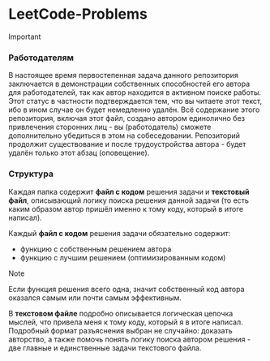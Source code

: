 # LeetCode-Problems
>[!IMPORTANT]
>### Работодателям
>В настоящее время первостепенная задача данного репозитория заключается в демонстрации собственных способностей его автора для работодателей, так как автор находится в активном поиске работы.
>Этот статус в частности подтверждается тем, что вы читаете этот текст, ибо в ином случае он будет немедленно удалён.
>Всё содержание этого репозитория, включая этот файл, создано автором единолично без привлечения сторонних лиц - вы (работодатель) сможете дополнительно убедиться в этом на собеседовании.
>Репозиторий продолжит существование и после трудоустройства автора - будет удалён только этот абзац (оповещение).

### Структура 
Каждая папка содержит **файл с кодом** решения задачи и **текстовый файл**, описывающий логику поиска решения данной задачи (то есть каким образом автор пришёл именно к тому коду, который в итоге написал).

Каждый **файл с кодом** решения задачи обязательно содержит:
- функцию с собственным решением автора
- функцию с лучшим решением (оптимизированным кодом)
>[!NOTE]
>Если функция решения всего одна, значит собственный код автора оказался самым или почти самым эффективным.

В **текстовом файле** подробно описывается логическая цепочка мыслей, что привела меня к тому коду, который я в итоге написал. Подробный формат разъяснения выбран не случайно: доказать авторство, а также помочь понять логику поиска автором решения - две главные и единственные задачи текстового файла. 

